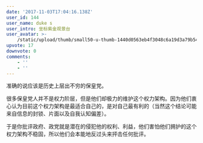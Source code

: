 ```yaml
---
date: '2017-11-03T17:04:16.138Z'
user_id: 144
user_name: duke s
user_intro: 坐标紫金观景台
user_avatar: >-
    /static/upload/thumb/small50-u-thumb-1440d0563eb4f3048c6a19d3a79b54974348a83a9b3.png
upvote: 17
downvote: 0
comments:
    - ''
    - ''
---
```


准确的说应该是历史上层出不穷的保皇党。

很多保皇党人并不是权力阶层，但是他们却极力的维护这个权力架构。因为他们衷心认为目前这个权力架构是最适合自己的，是对自己最有利的（当然这个结论可能来自信息的封锁、片面以及自我认知偏差）。

于是你批评政府、政党就是潜在的侵犯他的权利、利益，他们害怕他们拥护的这个权力架构不稳固，所以他们会本能地反过头来抨击任何批评。
